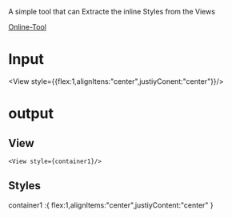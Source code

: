  A simple tool that can Extracte the inline Styles from the Views
 
  [Online-Tool](https://rocky-forest-78625.herokuapp.com/)
 
 
 # Input 
 
 <View style={{flex:1,alignItens:"center",justiyConent:"center"}}/> 
 
 # output 
 
 ## View
 
    <View style={container1}/> 
   
  
  ## Styles
  
  container1 :{ flex:1,alignItems:"center",justiyContent:"center" }
